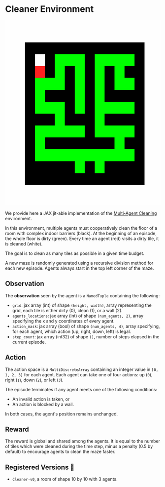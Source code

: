 # Cleaner Environment

<p align="center">
        <img src="../env_anim/cleaner.gif" height="600"/>
</p>

We provide here a JAX jit-able implementation of the [Multi-Agent Cleaning](https://github.com/Bigpig4396/Multi-Agent-Reinforcement-Learning-Environment#multi-agent-cleaner)
environment.

In this environment, multiple agents must cooperatively clean the floor of a room with complex indoor barriers (black).
At the beginning of an episode, the whole floor is dirty (green).
Every time an agent (red) visits a dirty tile, it is cleaned (white).

The goal is to clean as many tiles as possible in a given time budget.

A new maze is randomly generated using a recursive division method for each new episode. Agents always start in the top left corner of the maze.

## Observation

The **observation** seen by the agent is a `NamedTuple` containing the following:

- `grid`: jax array (int) of shape `(height, width)`, array representing the grid, each tile is either dirty (0),
  clean (1), or a wall (2).
- `agents_locations`: jax array (int) of shape `(num_agents, 2)`, array specifying the x and y coordinates of every agent.
- `action_mask`: jax array (bool) of shape `(num_agents, 4)`, array specifying, for each agent, which action
  (up, right, down, left) is legal.
- `step_count`: jax array (int32) of shape `()`, number of steps elapsed in the current episode.

## Action

The action space is a `MultiDiscreteArray` containing an integer value in `[0, 1, 2, 3]` for each agent.
Each agent can take one of four actions: up (`0`), right (`1`), down (`2`), or left (`3`).

The episode terminates if any agent meets one of the following conditions:

- An invalid action is taken, or
- An action is blocked by a wall.

In both cases, the agent's position remains unchanged.

## Reward

The reward is global and shared among the agents. It is equal to the number of tiles which were cleaned during the time step, minus a penalty (0.5 by default) to encourage agents to clean the maze faster.

## Registered Versions 📖

- `Cleaner-v0`, a room of shape 10 by 10 with 3 agents.

